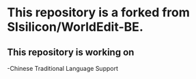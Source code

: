 # This repository is a forked from SIsilicon/WorldEdit-BE.
## This repository is working on
-Chinese Traditional Language Support
